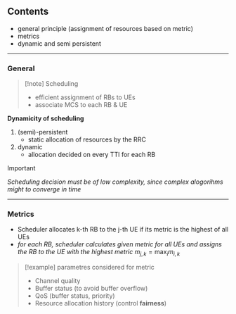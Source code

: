 ## Contents
- general principle (assignment of resources based on metric)
- metrics
- dynamic and semi persistent
---
### General

>[!note] Scheduling
>- efficient assignment of RBs to UEs
>- associate MCS to each RB & UE

**Dynamicity of scheduling**
1. (semi)-persistent
	- static allocation of resources by the RRC
2. dynamic
	- allocation decided on every TTI for each RB


>[!important]
>*Scheduling decision must be of low complexity, since complex alogorihms might to converge in time*

----
### Metrics
- Scheduler allocates k-th RB to the j-th UE if its metric is the highest of all UEs
- *for each RB, scheduler calculates given metric for all UEs and assigns the RB to the UE with the highest metric*
	$m_{j,k}= \max_i {m_{i,k}}$

>[!example] parametres considered for metric
>- Channel quality
>- Buffer status (to avoid buffer overflow)
>- QoS (buffer status, priority)
>- Resource allocation history (control **fairness**)







